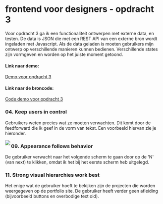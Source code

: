 # frontend voor designers - opdracht 3
Voor opdracht 3 ga ik een functionaliteit ontwerpen met externe data, en testen. De data is JSON die met een REST API van een externe bron wordt ingeladen met Javascript. Als de data geladen is moeten gebruikers mijn ontwerp op verschillende manieren kunnen bedienen. Verschillende states zijn vormgeven en worden op het juiste moment getoond.

#### Link naar demo:
[Demo voor opdracht 3](https://rxckbos.github.io/frontendvoordesigners/opdracht3/v3)

#### Link naar de broncode:
[Code demo voor opdracht 3](https://github.com/rxckbos/frontendvoordesigners/tree/master/opdracht3/v3)

### 04. Keep users in control
Gebruikers weten precies wat ze moeten verwachten. Dit komt door de feedforward die ik geef in de vorm van tekst. Een voorbeeld hiervan zie je hieronder.

<img align="left" src="images/pressN.jpg">

### 09. Appearance follows behavior
De gebruiker verwacht naar het volgende scherm te gaan door op de 'N' (van next) te klikken, omdat ik het bij het eerste scherm heb uitgelegd. 

### 11. Strong visual hierarchies work best
Het enige wat de gebruiker hoeft te bekijken zijn de projecten die worden weergegeven op de portfolio site. De gebruiker heeft verder geen afleiding (bijvoorbeeld buttons en overbodige text oid).
